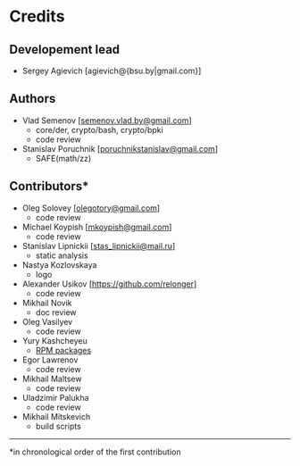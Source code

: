 Credits
=======

Developement lead
-----------------

- Sergey Agievich [agievich@{bsu.by|gmail.com}] 

Authors
-------

- Vlad Semenov [semenov.vlad.by@gmail.com]
  - core/der, crypto/bash, crypto/bpki
  - code review
- Stanislav Poruchnik [poruchnikstanislav@gmail.com] 
  - SAFE(math/zz)

Contributors*
------------

- Oleg Solovey [olegotory@gmail.com]
  - code review
- Michael Koypish [mkoypish@gmail.com]
  - code review
- Stanislav Lipnickii [stas_lipnickii@mail.ru]
  - static analysis
- Nastya Kozlovskaya
  - logo
- Alexander Usikov [https://github.com/relonger]
  - code review
- Mikhail Novik
  - doc review
- Oleg Vasilyev
  - code review
- Yury Kashcheyeu
  - [RPM packages](https://copr.fedorainfracloud.org/coprs/kashcheyeu/bee2/)
- Egor Lawrenov
  - code review
- Mikhail Maltsew
  - code review
- Uladzimir Palukha
  - code review
- Mikhail Mitskevich
  - build scripts

---
*in chronological order of the first contribution
